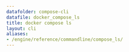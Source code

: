 ```yaml
---
datafolder: compose-cli
datafile: docker_compose_ls
title: docker compose ls
layout: cli
aliases:
- /engine/reference/commandline/compose_ls/
---
```


<!--
抱歉，此页面的内容是根据 Docker 源代码自动生成的。如果您想建议更改此处显示的文本，您需要通过搜索此仓库来找到该字符串：
https://github.com/docker/compose
-->
